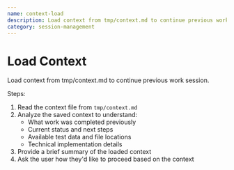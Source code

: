 ```yaml
---
name: context-load
description: Load context from tmp/context.md to continue previous work session
category: session-management
---
```


# Load Context

Load context from tmp/context.md to continue previous work session.

Steps:
1. Read the context file from `tmp/context.md`
2. Analyze the saved context to understand:
   - What work was completed previously
   - Current status and next steps
   - Available test data and file locations
   - Technical implementation details
3. Provide a brief summary of the loaded context
4. Ask the user how they'd like to proceed based on the context
